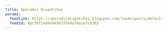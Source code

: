 ```yaml
---
title: Sporadic Dispatches
params:
  feedlink: https://sporadicdispatches.blogspot.com/feeds/posts/default?alt=rss
  feedid: 4bcf6f14dde98567350da74ecefcb365
---
```

